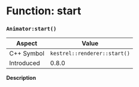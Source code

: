 
# Function: start
### `Animator:start()`

| Aspect | Value |
| --- | --- |
| C++ Symbol | `kestrel::renderer::start()` |
| Introduced | 0.8.0 |

**Description**


